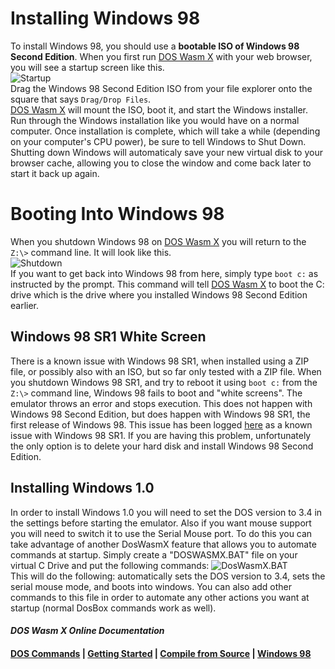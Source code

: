 # Installing Windows 98
To install Windows 98, you should use a __bootable ISO of Windows 98 Second Edition__.
When you first run [DOS Wasm X](https://github.com/nbarkhina/DosWasmX) with your web browser, you will see a startup screen like this.<br/>
![Startup](https://nbarkhina.github.io/DosWasmX/win98-01-start.png)<br/>
Drag the Windows 98 Second Edition ISO from your file explorer onto the square that says `Drag/Drop Files`.<br/>
[DOS Wasm X](https://github.com/nbarkhina/DosWasmX) will mount the ISO, boot it, and start the Windows installer.<br/>
Run through the Windows installation like you would have on a normal computer.
Once installation is complete, which will take a while (depending on your computer's CPU power), be sure to tell Windows to Shut Down.
Shutting down Windows will automaticaly save your new virtual disk to your browser cache, allowing you to close the window and come back later to start it back up again.
# Booting Into Windows 98
When you shutdown Windows 98 on [DOS Wasm X](https://github.com/nbarkhina/DosWasmX) you will return to the `Z:\>` command line.
It will look like this.<br/>
![Shutdown](https://nbarkhina.github.io/DosWasmX/win98-02-shutdown.png)<br/>
If you want to get back into Windows 98 from here, simply type `boot c:` as instructed by the prompt.
This command will tell [DOS Wasm X](https://github.com/nbarkhina/DosWasmX) to boot the C: drive which is the drive where you installed Windows 98 Second Edition earlier.
## Windows 98 SR1 White Screen
There is a known issue with Windows 98 SR1, when installed using a ZIP file, or possibly also with an ISO, but so far only tested with a ZIP file.
When you shutdown Windows 98 SR1, and try to reboot it using `boot c:` from the `Z:\>` command line, Windows 98 fails to boot and "white screens".
The emulator throws an error and stops execution.
This does not happen with Windows 98 Second Edition, but does happen with Windows 98 SR1, the first release of Windows 98.
This issue has been logged [here](https://github.com/nbarkhina/DosWasmX/issues/2) as a known issue with Windows 98 SR1.
If you are having this problem, unfortunately the only option is to delete your hard disk and install Windows 98 Second Edition.
## Installing Windows 1.0
In order to install Windows 1.0 you will need to set the DOS version to 3.4 in the settings before starting the emulator. Also if you want mouse support you will need to switch it to use the Serial Mouse port. To do this you can take advantage of another DosWasmX feature that allows you to automate commands at startup. Simply create a "DOSWASMX.BAT" file on your virtual C Drive and put the following commands:
![DosWasmX.BAT](https://nbarkhina.github.io/DosWasmX/doswasmxbat.png)<br/>
This will do the following: automatically sets the DOS version to 3.4, sets the serial mouse mode, and boots into windows. You can also add other commands to this file in order to automate any other actions you want at startup (normal DosBox commands work as well).
#### _DOS Wasm X Online Documentation_
#### [DOS Commands](https://nbarkhina.github.io/DosWasmX/dos-commands) | [Getting Started](https://nbarkhina.github.io/DosWasmX) | [Compile from Source](https://nbarkhina.github.io/DosWasmX/compile-from-source) | [Windows 98](https://nbarkhina.github.io/DosWasmX/windows-98)

